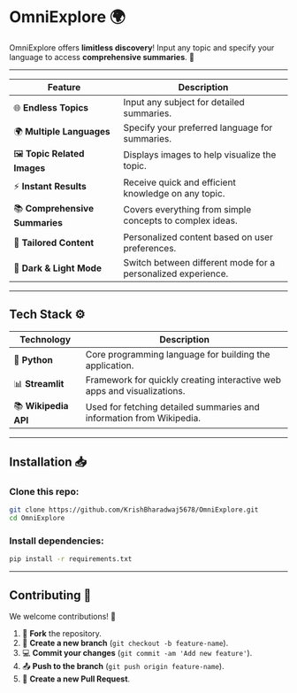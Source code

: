 # OmniExplore 🌍

OmniExplore offers **limitless discovery**! Input any topic and specify your language to access **comprehensive summaries**. 🧠

---

| **Feature**                    | **Description**                                                           |
| ------------------------------ | ------------------------------------------------------------------------- |
| 🌐 **Endless Topics**          | Input any subject for detailed summaries.                                 |
| 🌍 **Multiple Languages**      | Specify your preferred language for summaries.                            |
| 🖼️ **Topic Related Images**    |  Displays images to help visualize the topic.                             |
| ⚡ **Instant Results**          | Receive quick and efficient knowledge on any topic.                      |
| 📚 **Comprehensive Summaries** | Covers everything from simple concepts to complex ideas.                  |
| 🎯 **Tailored Content**        | Personalized content based on user preferences.                           |
| 🌙 **Dark & Light Mode**       | Switch between different mode for a personalized experience.              |

---

## Tech Stack ⚙️

| **Technology**       | **Description**                                                         |
| -------------------- | ----------------------------------------------------------------------- |
| 🐍 **Python**        | Core programming language for building the application.                 |
| 📊 **Streamlit**     | Framework for quickly creating interactive web apps and visualizations. |
| 📚 **Wikipedia API** | Used for fetching detailed summaries and information from Wikipedia.    |

---

## Installation 📥

### Clone this repo:

```bash
git clone https://github.com/KrishBharadwaj5678/OmniExplore.git
cd OmniExplore
```

### Install dependencies:

```bash
pip install -r requirements.txt
```

---

## Contributing 🤝

We welcome contributions! 🎉

1. 🍴 **Fork** the repository.
2. 🌿 **Create a new branch** (`git checkout -b feature-name`).
3. 💻 **Commit your changes** (`git commit -am 'Add new feature'`).
4. 📤 **Push to the branch** (`git push origin feature-name`).
5. 🔄 **Create a new Pull Request**.
